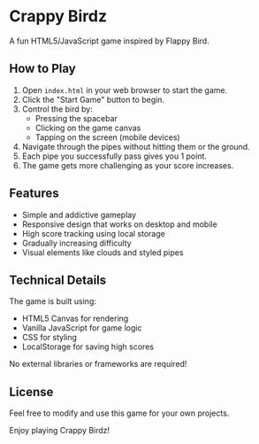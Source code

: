 # Crappy Birdz

A fun HTML5/JavaScript game inspired by Flappy Bird.

## How to Play

1. Open `index.html` in your web browser to start the game.
2. Click the "Start Game" button to begin.
3. Control the bird by:
   - Pressing the spacebar
   - Clicking on the game canvas
   - Tapping on the screen (mobile devices)
4. Navigate through the pipes without hitting them or the ground.
5. Each pipe you successfully pass gives you 1 point.
6. The game gets more challenging as your score increases.

## Features

- Simple and addictive gameplay
- Responsive design that works on desktop and mobile
- High score tracking using local storage
- Gradually increasing difficulty
- Visual elements like clouds and styled pipes

## Technical Details

The game is built using:
- HTML5 Canvas for rendering
- Vanilla JavaScript for game logic
- CSS for styling
- LocalStorage for saving high scores

No external libraries or frameworks are required!

## License

Feel free to modify and use this game for your own projects.

Enjoy playing Crappy Birdz! 